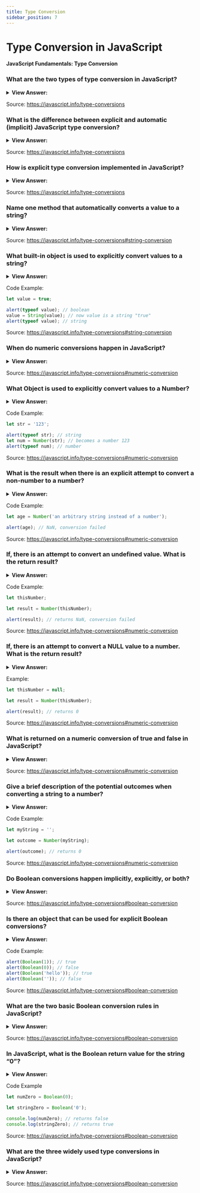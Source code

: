 ```yaml
---
title: Type Conversion
sidebar_position: 7
---
```


# Type Conversion in JavaScript

**JavaScript Fundamentals: Type Conversion**

<head>
  <title>JavaScript Type Conversion - Frontend Interview Questions & Answers</title>
  <meta charSet="utf-8" />
</head>

### What are the two types of type conversion in JavaScript?

<details>
  <summary><strong>View Answer:</strong></summary>
  <div>
  <div><strong>Interview Response:</strong> Explicit and Implicit type conversion.</div><br />
  <div><strong>Technical Response:</strong> There are two types of type conversion including automatic (implicit) and explicit type conversion.
  </div>
  </div>
</details>

Source: <https://javascript.info/type-conversions>

### What is the difference between explicit and automatic (implicit) JavaScript type conversion?

<details>
  <summary><strong>View Answer:</strong></summary>
  <div>
  <div><strong>Interview Response:</strong> Implicit type conversion is manual conversion of type and explicit is automatic.</div><br />
  <div><strong>Technical Response:</strong> JavaScript automatically converts one data type to another (to the right type). This is known as implicit or automatic type conversion. The type of conversion that you do manually is known as explicit type conversion.
  </div>
  </div>
</details>

Source: <https://javascript.info/type-conversions>

### How is explicit type conversion implemented in JavaScript?

<details>
  <summary><strong>View Answer:</strong></summary>
  <div>
  <div><strong>Interview Response:</strong> Explicit type conversions are achieved using built-in methods and objects.</div>
  </div>
</details>

Source: <https://javascript.info/type-conversions>

### Name one method that automatically converts a value to a string?

<details>
  <summary><strong>View Answer:</strong></summary>
  <div>
  <div><strong>Interview Response:</strong> The alert method returns a string value; this is automatic type conversion.</div>
  </div>
</details>

Source: <https://javascript.info/type-conversions#string-conversion>

### What built-in object is used to explicitly convert values to a string?

<details>
  <summary><strong>View Answer:</strong></summary>
  <div>
  <div><strong>Interview Response:</strong> The string object is used to explicitly convert values to a string.</div><br />
  <div><strong>Technical Response:</strong> The String(value) object is used to explicitly convert values to a string. The conversion to string is usually obvious for primitive values.
  </div>
  </div>
</details>

Code Example:

```js
let value = true;

alert(typeof value); // boolean
value = String(value); // now value is a string "true"
alert(typeof value); // string
```

Source: <https://javascript.info/type-conversions#string-conversion>

### When do numeric conversions happen in JavaScript?

<details>
  <summary><strong>View Answer:</strong></summary>
  <div>
  <div><strong>Interview Response:</strong> Numeric conversion happens in mathematical functions and expressions automatically.</div>
  </div>
</details>

Source: <https://javascript.info/type-conversions#numeric-conversion>

### What Object is used to explicitly convert values to a Number?

<details>
  <summary><strong>View Answer:</strong></summary>
  <div>
  <div><strong>Interview Response:</strong> The number object is used to explicitly convert values to a number.</div>
  </div>
</details>

Code Example:

```js
let str = '123';

alert(typeof str); // string
let num = Number(str); // becomes a number 123
alert(typeof num); // number
```

Source: <https://javascript.info/type-conversions#numeric-conversion>

### What is the result when there is an explicit attempt to convert a non-number to a number?

<details>
  <summary><strong>View Answer:</strong></summary>
  <div>
  <div><strong>Interview Response:</strong> If the string is not a valid number the return value is NaN.</div>
  </div>
</details>

Code Example:

```js
let age = Number('an arbitrary string instead of a number');

alert(age); // NaN, conversion failed
```

Source: <https://javascript.info/type-conversions#numeric-conversion>

### If, there is an attempt to convert an undefined value. What is the return result?

<details>
  <summary><strong>View Answer:</strong></summary>
  <div>
  <div><strong>Interview Response:</strong> Numeric conversions on undefined values returns NaN (Not-a-Number).</div>
  </div>
</details>

Code Example:

```js
let thisNumber;

let result = Number(thisNumber);

alert(result); // returns NaN, conversion failed
```

Source: <https://javascript.info/type-conversions#numeric-conversion>

### If, there is an attempt to convert a NULL value to a number. What is the return result?

<details>
  <summary><strong>View Answer:</strong></summary>
  <div>
  <div><strong>Interview Response:</strong> Numeric conversions on Null values returns zero (0).</div>
  </div>
</details>

Example:

```js
let thisNumber = null;

let result = Number(thisNumber);

alert(result); // returns 0
```

Source: <https://javascript.info/type-conversions#numeric-conversion>

### What is returned on a numeric conversion of true and false in JavaScript?

<details>
  <summary><strong>View Answer:</strong></summary>
  <div>
  <div><strong>Interview Response:</strong> True returns 1 and False returns 0.</div>
  </div>
</details>

Source: <https://javascript.info/type-conversions#numeric-conversion>

### Give a brief description of the potential outcomes when converting a string to a number?

<details>
  <summary><strong>View Answer:</strong></summary>
  <div>
  <div><strong>Interview Response:</strong> White-spaces from the start and end are removed. If the remaining string is empty, the result is 0. Otherwise, the number is “read” from the string. If there is an error it will return NaN.</div>
  </div>
</details>

Code Example:

```js
let myString = '';

let outcome = Number(myString);

alert(outcome); // returns 0
```

Source: <https://javascript.info/type-conversions#numeric-conversion>

### Do Boolean conversions happen implicitly, explicitly, or both?

<details>
  <summary><strong>View Answer:</strong></summary>
  <div>
  <div><strong>Interview Response:</strong> Both, it happens in logical operations automatically, but can also be performed explicitly.</div>
  </div>
</details>

Source: <https://javascript.info/type-conversions#boolean-conversion>

### Is there an object that can be used for explicit Boolean conversions?

<details>
  <summary><strong>View Answer:</strong></summary>
  <div>
  <div><strong>Interview Response:</strong> The Boolean object converts strings and numerical values to Boolean true or false.</div>
  </div>
</details>

Code Example:

```js
alert(Boolean(1)); // true
alert(Boolean(0)); // false
alert(Boolean('hello')); // true
alert(Boolean('')); // false
```

Source: <https://javascript.info/type-conversions#boolean-conversion>

### What are the two basic Boolean conversion rules in JavaScript?

<details>
  <summary><strong>View Answer:</strong></summary>
  <div>
  <div><strong>Interview Response:</strong> Values that are intuitively empty are false, all other values are true.</div><br />
  <div><strong>Technical Response:</strong> Conversion Rules<br /><br />
    <ol>
      <li>Values that are intuitively “empty”, like 0, an empty string, null, undefined, and NaN, become false.</li>
      <li>Other values become true.</li>
      </ol>
  </div>
  </div>
</details>

Source: <https://javascript.info/type-conversions#boolean-conversion>

### In JavaScript, what is the Boolean return value for the string “0”?

<details>
  <summary><strong>View Answer:</strong></summary>
  <div>
  <div><strong>Interview Response:</strong> In JavaScript, a non-empty string is always true. Zero is considered empty and returns false.</div>
  </div>
</details>

Code Example

```js
let numZero = Boolean(0);

let stringZero = Boolean('0');

console.log(numZero); // returns false
console.log(stringZero); // returns true
```

Source: <https://javascript.info/type-conversions#boolean-conversion>

### What are the three widely used type conversions in JavaScript?

<details>
  <summary><strong>View Answer:</strong></summary>
  <div>
  <div><strong>Interview Response:</strong> String, number, and Boolean conversions.</div>
  </div>
</details>

Source: <https://javascript.info/type-conversions#boolean-conversion>
